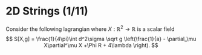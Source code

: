 # 2D Strings (1/11)

Consider the following lagrangian where $X:\mathbb{R}^2 \to \mathbb{R}$ is a scalar field
$$
S[X,g] = \frac{1}{4\pi}\int d^2\sigma \sqrt g \left(\frac{1}{a} - \partial_\mu X\partial^\mu X +\Phi R + 4\lambda \right).
$$
